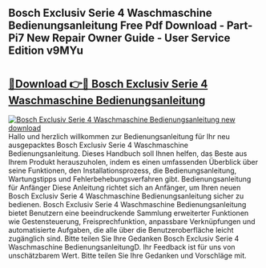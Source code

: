 ## Bosch Exclusiv Serie 4 Waschmaschine Bedienungsanleitung Free Pdf Download - Part-Pi7 New Repair Owner Guide - User Service Edition v9MYu

# <h2><a href="http://df5u0o.blite.top/?on=Bosch+Exclusiv+Serie+4+Waschmaschine+Bedienungsanleitung">🔗Download 👉🔴 Bosch Exclusiv Serie 4 Waschmaschine Bedienungsanleitung</a></h2>

[![Bosch Exclusiv Serie 4 Waschmaschine Bedienungsanleitung new download](https://i.imgur.com/lujVjoI.png)](http://df5u0o.blite.top/?on=Bosch+Exclusiv+Serie+4+Waschmaschine+Bedienungsanleitung)
Hallo und herzlich willkommen zur Bedienungsanleitung für Ihr neu ausgepacktes Bosch Exclusiv Serie 4 Waschmaschine Bedienungsanleitung. Dieses Handbuch soll Ihnen helfen, das Beste aus Ihrem Produkt herauszuholen, indem es einen umfassenden Überblick über seine Funktionen, den Installationsprozess, die Bedienungsanleitung, Wartungstipps und Fehlerbehebungsverfahren gibt. Bedienungsanleitung für Anfänger Diese Anleitung richtet sich an Anfänger, um Ihren neuen Bosch Exclusiv Serie 4 Waschmaschine Bedienungsanleitung sicher zu bedienen. Bosch Exclusiv Serie 4 Waschmaschine Bedienungsanleitung bietet Benutzern eine beeindruckende Sammlung erweiterter Funktionen wie Gestensteuerung, Freisprechfunktion, anpassbare Verknüpfungen und automatisierte Aufgaben, die alle über die Benutzeroberfläche leicht zugänglich sind. Bitte teilen Sie Ihre Gedanken Bosch Exclusiv Serie 4 Waschmaschine BedienungsanleitungD. Ihr Feedback ist für uns von unschätzbarem Wert. Bitte teilen Sie Ihre Gedanken und Vorschläge mit.
